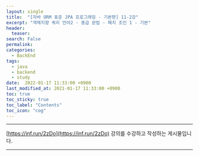 ```yaml
---
layout: single
title:  "[자바 ORM 표준 JPA 프로그래밍 - 기본편] 11-2강"
excerpt: "객체지향 쿼리 언어2 - 중급 문법 - 페치 조인 1 - 기본"
header:
  teaser: 
search: False
permalink:
categories: 
  - BackEnd
tags:
  - java
  - backend
  - study
date:  2022-01-17 11:33:00 +0900
last_modified_at: 2021-01-17 11:33:00 +0900
toc: true
toc_sticky: true
toc_label: "Contents"
toc_icon: "cog"
---
```

---

[https://inf.run/2zDo](https://inf.run/2zDo) 강의를 수강하고 작성하는 게시물입니다.

---
